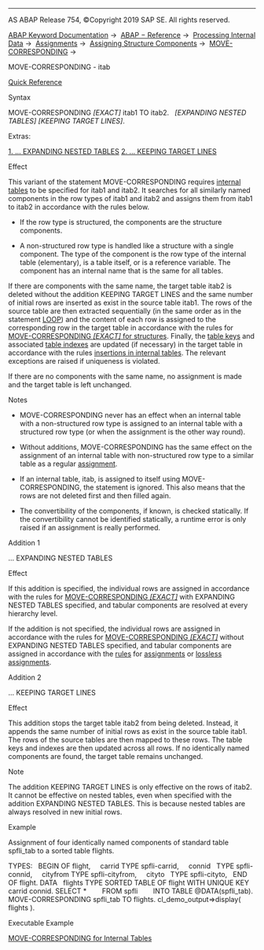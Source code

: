   

* * *

AS ABAP Release 754, ©Copyright 2019 SAP SE. All rights reserved.

[ABAP Keyword Documentation](https://help.sap.com/doc/abapdocu_754_index_htm/7.54/en-US/abenabap.htm) →  [ABAP − Reference](https://help.sap.com/doc/abapdocu_754_index_htm/7.54/en-US/abenabap_reference.htm) →  [Processing Internal Data](https://help.sap.com/doc/abapdocu_754_index_htm/7.54/en-US/abenabap_data_working.htm) →  [Assignments](https://help.sap.com/doc/abapdocu_754_index_htm/7.54/en-US/abenvalue_assignments.htm) →  [Assigning Structure Components](https://help.sap.com/doc/abapdocu_754_index_htm/7.54/en-US/abencorresponding.htm) →  [MOVE-CORRESPONDING](https://help.sap.com/doc/abapdocu_754_index_htm/7.54/en-US/abapmove-corresponding.htm) → 

MOVE-CORRESPONDING - itab

[Quick Reference](https://help.sap.com/doc/abapdocu_754_index_htm/7.54/en-US/abapmove-corresponding_shortref.htm)

Syntax

MOVE-CORRESPONDING *\[*EXACT*\]* itab1 TO itab2.
  *\[*EXPANDING NESTED TABLES*\]* *\[*KEEPING TARGET LINES*\]*.

Extras:

[1\. ... EXPANDING NESTED TABLES](#!ABAP_ADDITION_1@1@)
[2\. ... KEEPING TARGET LINES](#!ABAP_ADDITION_2@2@)

Effect

This variant of the statement MOVE-CORRESPONDING requires [internal tables](https://help.sap.com/doc/abapdocu_754_index_htm/7.54/en-US/abeninternal_table_glosry.htm "Glossary Entry") to be specified for itab1 and itab2. It searches for all similarly named components in the row types of itab1 and itab2 and assigns them from itab1 to itab2 in accordance with the rules below.

-   If the row type is structured, the components are the structure components.
    
-   A non-structured row type is handled like a structure with a single component. The type of the component is the row type of the internal table (elementary), is a table itself, or is a reference variable. The component has an internal name that is the same for all tables.
    

If there are components with the same name, the target table itab2 is deleted without the addition KEEPING TARGET LINES and the same number of initial rows are inserted as exist in the source table itab1. The rows of the source table are then extracted sequentially (in the same order as in the statement [LOOP](https://help.sap.com/doc/abapdocu_754_index_htm/7.54/en-US/abaploop_at_itab.htm)) and the content of each row is assigned to the corresponding row in the target table in accordance with the rules for [MOVE-CORRESPONDING *\[*EXACT*\]* for structures](https://help.sap.com/doc/abapdocu_754_index_htm/7.54/en-US/abapmove-corresponding_structure.htm). Finally, the [table keys](https://help.sap.com/doc/abapdocu_754_index_htm/7.54/en-US/abenitab_key.htm) and associated [table indexes](https://help.sap.com/doc/abapdocu_754_index_htm/7.54/en-US/abentable_index_glosry.htm "Glossary Entry") are updated (if necessary) in the target table in accordance with the rules [insertions in internal tables](https://help.sap.com/doc/abapdocu_754_index_htm/7.54/en-US/abapinsert_itab.htm). The relevant exceptions are raised if uniqueness is violated.

If there are no components with the same name, no assignment is made and the target table is left unchanged.

Notes

-   MOVE-CORRESPONDING never has an effect when an internal table with a non-structured row type is assigned to an internal table with a structured row type (or when the assignment is the other way round).
    
-   Without additions, MOVE-CORRESPONDING has the same effect on the assignment of an internal table with non-structured row type to a similar table as a regular [assignment](https://help.sap.com/doc/abapdocu_754_index_htm/7.54/en-US/abapmove.htm).
    
-   If an internal table, itab, is assigned to itself using MOVE-CORRESPONDING, the statement is ignored. This also means that the rows are not deleted first and then filled again.
    
-   The convertibility of the components, if known, is checked statically. If the convertibility cannot be identified statically, a runtime error is only raised if an assignment is really performed.
    

Addition 1

... EXPANDING NESTED TABLES

Effect

If this addition is specified, the individual rows are assigned in accordance with the rules for [MOVE-CORRESPONDING *\[*EXACT*\]*](https://help.sap.com/doc/abapdocu_754_index_htm/7.54/en-US/abapmove-corresponding_structure.htm) with EXPANDING NESTED TABLES specified, and tabular components are resolved at every hierarchy level.

If the addition is not specified, the individual rows are assigned in accordance with the rules for [MOVE-CORRESPONDING *\[*EXACT*\]*](https://help.sap.com/doc/abapdocu_754_index_htm/7.54/en-US/abapmove-corresponding_structure.htm) without EXPANDING NESTED TABLES specified, and tabular components are assigned in accordance with the [rules](https://help.sap.com/doc/abapdocu_754_index_htm/7.54/en-US/abenconversion_itab.htm) for [assignments](https://help.sap.com/doc/abapdocu_754_index_htm/7.54/en-US/abapmove.htm) or [lossless assignments](https://help.sap.com/doc/abapdocu_754_index_htm/7.54/en-US/abapmove_exact.htm).

Addition 2

... KEEPING TARGET LINES

Effect

This addition stops the target table itab2 from being deleted. Instead, it appends the same number of initial rows as exist in the source table itab1. The rows of the source tables are then mapped to these rows. The table keys and indexes are then updated across all rows. If no identically named components are found, the target table remains unchanged.

Note

The addition KEEPING TARGET LINES is only effective on the rows of itab2. It cannot be effective on nested tables, even when specified with the addition EXPANDING NESTED TABLES. This is because nested tables are always resolved in new initial rows.

Example

Assignment of four identically named components of standard table spfli\_tab to a sorted table flights.

TYPES:
  BEGIN OF flight,
    carrid TYPE spfli-carrid,
    connid   TYPE spfli-connid,
    cityfrom TYPE spfli-cityfrom,
    cityto   TYPE spfli-cityto,
  END OF flight.
DATA
  flights TYPE SORTED TABLE OF flight WITH UNIQUE KEY carrid connid.
SELECT \*
       FROM spfli
       INTO TABLE @DATA(spfli\_tab).
MOVE-CORRESPONDING spfli\_tab TO flights.
cl\_demo\_output=>display( flights ).

Executable Example

[MOVE-CORRESPONDING for Internal Tables](https://help.sap.com/doc/abapdocu_754_index_htm/7.54/en-US/abenmove_corresponding_abexa.htm)